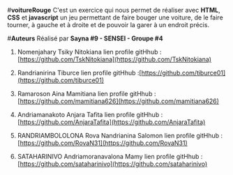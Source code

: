 #**voitureRouge**
C'est un exercice qui nous permet de réaliser avec **HTML**, **CSS** et **javascript** un jeu permettant de faire bouger une voiture, de le faire tourner, à gauche et à droite et de pouvoir la garer à un endroit précis.

#**Auteurs**
Réalisé par **Sayna #9 - SENSEI - Groupe #4**

 1. Nomenjahary Tsiky Nitokiana
	 lien profile gitHhub : [https://github.com/TskNitokiana](https://github.com/TskNitokiana)
 2. Randrianirina Tiburce
	 lien profile gitHhub :[https://github.com/tiburce01](https://github.com/tiburce01)	 
 3. Ramaroson Aina Mamitiana
	  lien profile gitHhub : [https://github.com/mamitiana626](https://github.com/mamitiana626)
 4. Andriamanakoto Anjara Tafita
	lien profile gitHhub : [https://github.com/AnjaraTafita](https://github.com/AnjaraTafita)
 5. RANDRIAMBOLOLONA Rova Nandrianina Salomon
	 lien profile gitHhub : [https://github.com/RovaN31](https://github.com/RovaN31)
	 
 6. SATAHARINIVO Andriamoranavalona Mamy
	 lien profile gitHhub : [https://github.com/sataharinivo](https://github.com/sataharinivo)